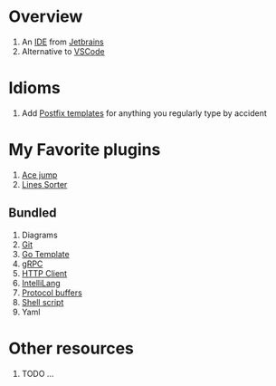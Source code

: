# Overview
1. An [IDE](https://en.wikipedia.org/wiki/Integrated_development_environment) from [Jetbrains](https://www.jetbrains.com/)
1. Alternative to [VSCode](https://code.visualstudio.com/)


# Idioms
1. Add [Postfix templates](https://www.jetbrains.com/help/go/settings-postfix-completion.html) for anything you regularly type by accident


# My Favorite plugins
1. [Ace jump](https://plugins.jetbrains.com/plugin/7086-acejump)
1. [Lines Sorter](https://plugins.jetbrains.com/plugin/5919-lines-sorter)


## Bundled
1. Diagrams
1. [Git](https://plugins.jetbrains.com/plugin/13173-git)
1. [Go Template](https://www.jetbrains.com/help/go/integration-with-go-templates.html)
1. [gRPC](https://plugins.jetbrains.com/plugin/16889-grpc)
1. [HTTP Client](https://www.jetbrains.com/help/go/http-client-in-product-code-editor.html)
1. [IntelliLang](https://plugins.jetbrains.com/plugin/13374-intellilang)
1. [Protocol buffers](https://plugins.jetbrains.com/plugin/8277-protobuf-support)
1. [Shell script](https://plugins.jetbrains.com/plugin/13122-shell-script)
1. Yaml


# Other resources
1. TODO ...
